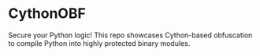 # CythonOBF
Secure your Python logic! This repo showcases Cython-based obfuscation to compile Python into highly protected binary modules.
